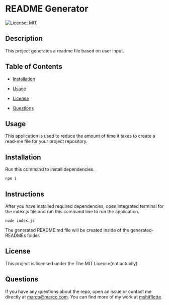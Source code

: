 
# README Generator
[![License: MIT](https://img.shields.io/badge/License-MIT-yellow.svg)](https://opensource.org/licenses/MIT)

## Description

This project generates a readme file based on user input.

## Table of Contents 

* [Installation](#installation)

* [Usage](#usage)

* [License](#license)

* [Questions](#questions)
## Usage

This application is used to reduce the amount of time it takes to create a read-me file for your project repository.

## Installation
Run this command to install dependencies.

```
npm i
```


## Instructions

After you have installed required dependencies, open integrated terminal for the index.js file and run this command line to run the application.

```
node index.js
```

The generated README.md file will be created inside of the generated-READMEs folder.
## License

This project is licensed under the The MIT License(not actually)
    

## Questions

If you have any questions about the repo, open an issue or contact me directly at marco@marco.com. You can find more of my work at [mshifflette](https://github.com/mshifflette/).